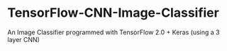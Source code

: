 # TensorFlow-CNN-Image-Classifier
An Image Classifier programmed with TensorFlow 2.0 + Keras (using a 3 layer CNN)
